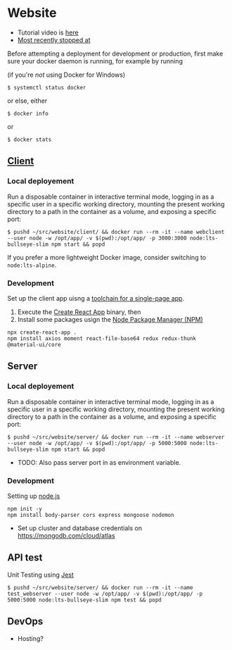 # Website

* Tutorial video is [here](https://www.youtube.com/watch?v=ngc9gnGgUdA&list=PL6QREj8te1P7VSwhrMf3D3Xt4V6_SRkhu)
* [Most recently stopped at](https://www.youtube.com/watch?v=ngc9gnGgUdA&t=2218s)

Before attempting a deployment for development or production, first make sure your docker daemon is running, for example by running

(if you're _not_ using Docker for Windows)
```shell
$ systemctl status docker
```
or else, either
```shell
$ docker info
```
or
```shell
$ docker stats
```

## [Client](client/README.md)

### Local deployement

Run a disposable container in interactive terminal mode, logging in as a specific user in a specific working directory, mounting the present working directory to a path in the container as a volume, and exposing a specific port: 
```shell
$ pushd ~/src/website/client/ && docker run --rm -it --name webclient --user node -w /opt/app/ -v $(pwd):/opt/app/ -p 3000:3000 node:lts-bullseye-slim npm start && popd
```

If you prefer a more lightweight Docker image, consider switching to `node:lts-alpine`.

### Development

Set up the client app uisng a [toolchain for a single-page app](https://reactjs.org/docs/create-a-new-react-app.html#recommended-toolchains).
1. Execute the [Create React App](https://create-react-app.dev/) binary, then 
2. Install some packages usign the [Node Package Manager (NPM)](https://www.npmjs.com/)

```shell
npx create-react-app .
npm install axios moment react-file-base64 redux redux-thunk @material-ui/core
```

## Server

### Local deployement

Run a disposable container in interactive terminal mode, logging in as a specific user in a specific working directory, mounting the present working directory to a path in the container as a volume, and exposing a specific port: 
```shell
$ pushd ~/src/website/server/ && docker run --rm -it --name webserver --user node -w /opt/app/ -v $(pwd):/opt/app/ -p 5000:5000 node:lts-bullseye-slim npm start && popd
```
* TODO: Also pass server port in as environment variable.

### Development

Setting up [node.js](https://nodejs.org/)

```shell
npm init -y
npm install body-parser cors express mongoose nodemon
```

* Set up cluster and database credentials on https://mongodb.com/cloud/atlas

## API test

Unit Testing using [Jest](https://jestjs.io/)

```shell
$ pushd ~/src/website/server/ && docker run --rm -it --name test_webserver --user node -w /opt/app/ -v $(pwd):/opt/app/ -p 5000:5000 node:lts-bullseye-slim npm test && popd
```

## DevOps
* Hosting?
